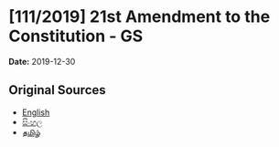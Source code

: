 # [111/2019] 21st Amendment to the Constitution - GS

**Date:** 2019-12-30

## Original Sources

- [English](https://documents.gov.lk/view/bills/2019/12/111-2019_E.pdf)
- [සිංහල](https://documents.gov.lk/view/bills/2019/12/111-2019_S.pdf)
- [தமிழ்](https://documents.gov.lk/view/bills/2019/12/111-2019_T.pdf)
